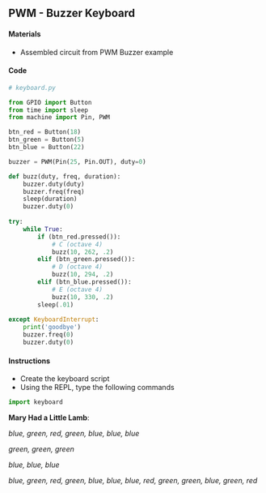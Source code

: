 ## PWM - Buzzer Keyboard

#### Materials
 - Assembled circuit from PWM Buzzer example

#### Code
```Python
# keyboard.py

from GPIO import Button
from time import sleep
from machine import Pin, PWM

btn_red = Button(18)
btn_green = Button(5)
btn_blue = Button(22)

buzzer = PWM(Pin(25, Pin.OUT), duty=0)

def buzz(duty, freq, duration):
    buzzer.duty(duty)
    buzzer.freq(freq)
    sleep(duration)
    buzzer.duty(0)
    
try:
    while True:
        if (btn_red.pressed()):
            # C (octave 4)
            buzz(10, 262, .2)
        elif (btn_green.pressed()):
            # D (octave 4)
            buzz(10, 294, .2)
        elif (btn_blue.pressed()):
            # E (octave 4)
            buzz(10, 330, .2)
        sleep(.01)
            
except KeyboardInterrupt:
    print('goodbye')
    buzzer.freq(0)
    buzzer.duty(0)
```

#### Instructions
 - Create the keyboard script
 - Using the REPL, type the following commands
```Python
import keyboard
```
**Mary Had a Little Lamb**:
 
*blue, green, red, green, blue, blue, blue*

*green, green, green*

*blue, blue, blue*

*blue, green, red, green, blue, blue, blue, red, green, green, blue, green, red*
 

